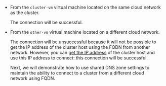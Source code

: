 * From the `cluster-vm` virtual machine located on the same cloud network as the cluster.

    The connection will be successful.

* From the `other-vm` virtual machine located on a different cloud network.

    The connection will be unsuccessful because it will not be possible to get the IP address of the cluster host using the FQDN from another network. However, you can [get the IP address](../../../../vpc/operations/subnet-used-addresses.md) of the cluster host and use this IP address to connect: this connection will be successful.

    Next, we will demonstrate how to use shared DNS zone settings to maintain the ability to connect to a cluster from a different cloud network using FQDN.

